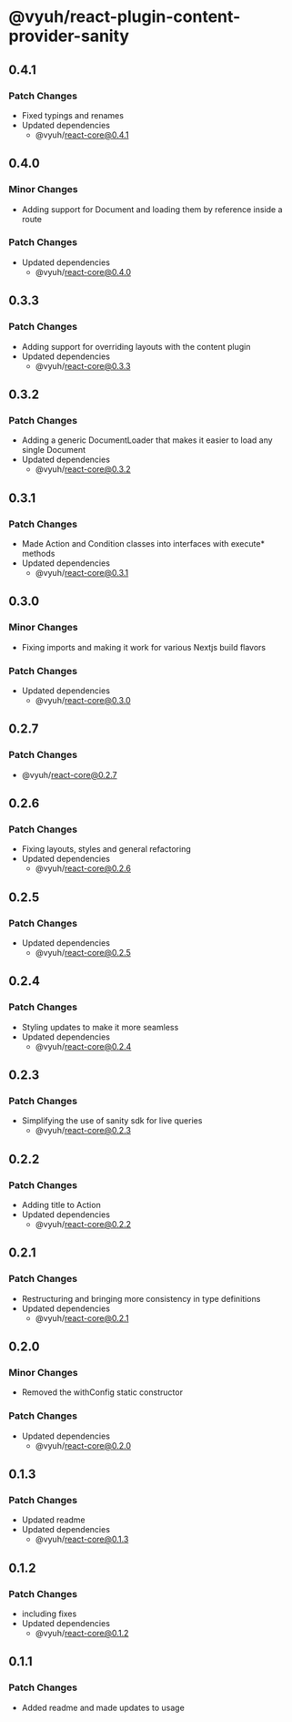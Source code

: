 # @vyuh/react-plugin-content-provider-sanity

## 0.4.1

### Patch Changes

- Fixed typings and renames
- Updated dependencies
  - @vyuh/react-core@0.4.1

## 0.4.0

### Minor Changes

- Adding support for Document and loading them by reference inside a route

### Patch Changes

- Updated dependencies
  - @vyuh/react-core@0.4.0

## 0.3.3

### Patch Changes

- Adding support for overriding layouts with the content plugin
- Updated dependencies
  - @vyuh/react-core@0.3.3

## 0.3.2

### Patch Changes

- Adding a generic DocumentLoader that makes it easier to load any single
  Document
- Updated dependencies
  - @vyuh/react-core@0.3.2

## 0.3.1

### Patch Changes

- Made Action and Condition classes into interfaces with execute\* methods
- Updated dependencies
  - @vyuh/react-core@0.3.1

## 0.3.0

### Minor Changes

- Fixing imports and making it work for various Nextjs build flavors

### Patch Changes

- Updated dependencies
  - @vyuh/react-core@0.3.0

## 0.2.7

### Patch Changes

- @vyuh/react-core@0.2.7

## 0.2.6

### Patch Changes

- Fixing layouts, styles and general refactoring
- Updated dependencies
  - @vyuh/react-core@0.2.6

## 0.2.5

### Patch Changes

- Updated dependencies
  - @vyuh/react-core@0.2.5

## 0.2.4

### Patch Changes

- Styling updates to make it more seamless
- Updated dependencies
  - @vyuh/react-core@0.2.4

## 0.2.3

### Patch Changes

- Simplifying the use of sanity sdk for live queries
  - @vyuh/react-core@0.2.3

## 0.2.2

### Patch Changes

- Adding title to Action
- Updated dependencies
  - @vyuh/react-core@0.2.2

## 0.2.1

### Patch Changes

- Restructuring and bringing more consistency in type definitions
- Updated dependencies
  - @vyuh/react-core@0.2.1

## 0.2.0

### Minor Changes

- Removed the withConfig static constructor

### Patch Changes

- Updated dependencies
  - @vyuh/react-core@0.2.0

## 0.1.3

### Patch Changes

- Updated readme
- Updated dependencies
  - @vyuh/react-core@0.1.3

## 0.1.2

### Patch Changes

- including fixes
- Updated dependencies
  - @vyuh/react-core@0.1.2

## 0.1.1

### Patch Changes

- Added readme and made updates to usage
